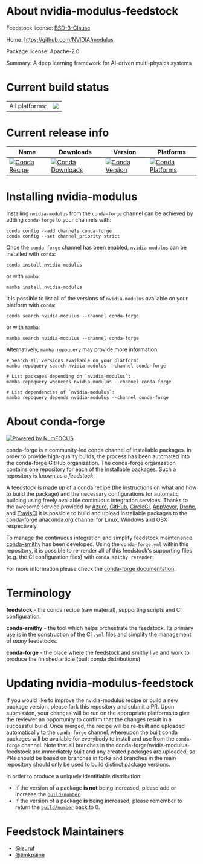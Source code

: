 About nvidia-modulus-feedstock
==============================

Feedstock license: [BSD-3-Clause](https://github.com/conda-forge/nvidia-modulus-feedstock/blob/main/LICENSE.txt)

Home: https://github.com/NVIDIA/modulus

Package license: Apache-2.0

Summary: A deep learning framework for AI-driven multi-physics systems

Current build status
====================


<table><tr><td>All platforms:</td>
    <td>
      <a href="https://dev.azure.com/conda-forge/feedstock-builds/_build/latest?definitionId=23561&branchName=main">
        <img src="https://dev.azure.com/conda-forge/feedstock-builds/_apis/build/status/nvidia-modulus-feedstock?branchName=main">
      </a>
    </td>
  </tr>
</table>

Current release info
====================

| Name | Downloads | Version | Platforms |
| --- | --- | --- | --- |
| [![Conda Recipe](https://img.shields.io/badge/recipe-nvidia--modulus-green.svg)](https://anaconda.org/conda-forge/nvidia-modulus) | [![Conda Downloads](https://img.shields.io/conda/dn/conda-forge/nvidia-modulus.svg)](https://anaconda.org/conda-forge/nvidia-modulus) | [![Conda Version](https://img.shields.io/conda/vn/conda-forge/nvidia-modulus.svg)](https://anaconda.org/conda-forge/nvidia-modulus) | [![Conda Platforms](https://img.shields.io/conda/pn/conda-forge/nvidia-modulus.svg)](https://anaconda.org/conda-forge/nvidia-modulus) |

Installing nvidia-modulus
=========================

Installing `nvidia-modulus` from the `conda-forge` channel can be achieved by adding `conda-forge` to your channels with:

```
conda config --add channels conda-forge
conda config --set channel_priority strict
```

Once the `conda-forge` channel has been enabled, `nvidia-modulus` can be installed with `conda`:

```
conda install nvidia-modulus
```

or with `mamba`:

```
mamba install nvidia-modulus
```

It is possible to list all of the versions of `nvidia-modulus` available on your platform with `conda`:

```
conda search nvidia-modulus --channel conda-forge
```

or with `mamba`:

```
mamba search nvidia-modulus --channel conda-forge
```

Alternatively, `mamba repoquery` may provide more information:

```
# Search all versions available on your platform:
mamba repoquery search nvidia-modulus --channel conda-forge

# List packages depending on `nvidia-modulus`:
mamba repoquery whoneeds nvidia-modulus --channel conda-forge

# List dependencies of `nvidia-modulus`:
mamba repoquery depends nvidia-modulus --channel conda-forge
```


About conda-forge
=================

[![Powered by
NumFOCUS](https://img.shields.io/badge/powered%20by-NumFOCUS-orange.svg?style=flat&colorA=E1523D&colorB=007D8A)](https://numfocus.org)

conda-forge is a community-led conda channel of installable packages.
In order to provide high-quality builds, the process has been automated into the
conda-forge GitHub organization. The conda-forge organization contains one repository
for each of the installable packages. Such a repository is known as a *feedstock*.

A feedstock is made up of a conda recipe (the instructions on what and how to build
the package) and the necessary configurations for automatic building using freely
available continuous integration services. Thanks to the awesome service provided by
[Azure](https://azure.microsoft.com/en-us/services/devops/), [GitHub](https://github.com/),
[CircleCI](https://circleci.com/), [AppVeyor](https://www.appveyor.com/),
[Drone](https://cloud.drone.io/welcome), and [TravisCI](https://travis-ci.com/)
it is possible to build and upload installable packages to the
[conda-forge](https://anaconda.org/conda-forge) [anaconda.org](https://anaconda.org/)
channel for Linux, Windows and OSX respectively.

To manage the continuous integration and simplify feedstock maintenance
[conda-smithy](https://github.com/conda-forge/conda-smithy) has been developed.
Using the ``conda-forge.yml`` within this repository, it is possible to re-render all of
this feedstock's supporting files (e.g. the CI configuration files) with ``conda smithy rerender``.

For more information please check the [conda-forge documentation](https://conda-forge.org/docs/).

Terminology
===========

**feedstock** - the conda recipe (raw material), supporting scripts and CI configuration.

**conda-smithy** - the tool which helps orchestrate the feedstock.
                   Its primary use is in the construction of the CI ``.yml`` files
                   and simplify the management of *many* feedstocks.

**conda-forge** - the place where the feedstock and smithy live and work to
                  produce the finished article (built conda distributions)


Updating nvidia-modulus-feedstock
=================================

If you would like to improve the nvidia-modulus recipe or build a new
package version, please fork this repository and submit a PR. Upon submission,
your changes will be run on the appropriate platforms to give the reviewer an
opportunity to confirm that the changes result in a successful build. Once
merged, the recipe will be re-built and uploaded automatically to the
`conda-forge` channel, whereupon the built conda packages will be available for
everybody to install and use from the `conda-forge` channel.
Note that all branches in the conda-forge/nvidia-modulus-feedstock are
immediately built and any created packages are uploaded, so PRs should be based
on branches in forks and branches in the main repository should only be used to
build distinct package versions.

In order to produce a uniquely identifiable distribution:
 * If the version of a package **is not** being increased, please add or increase
   the [``build/number``](https://docs.conda.io/projects/conda-build/en/latest/resources/define-metadata.html#build-number-and-string).
 * If the version of a package **is** being increased, please remember to return
   the [``build/number``](https://docs.conda.io/projects/conda-build/en/latest/resources/define-metadata.html#build-number-and-string)
   back to 0.

Feedstock Maintainers
=====================

* [@isuruf](https://github.com/isuruf/)
* [@timkpaine](https://github.com/timkpaine/)

